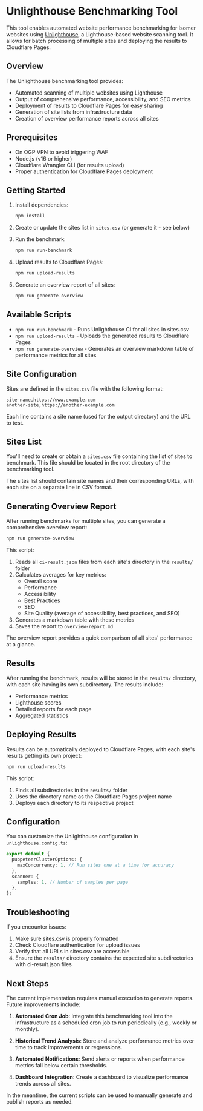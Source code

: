 # Unlighthouse Benchmarking Tool

This tool enables automated website performance benchmarking for Isomer websites using [Unlighthouse](https://unlighthouse.dev/), a Lighthouse-based website scanning tool. It allows for batch processing of multiple sites and deploying the results to Cloudflare Pages.

## Overview

The Unlighthouse benchmarking tool provides:

- Automated scanning of multiple websites using Lighthouse
- Output of comprehensive performance, accessibility, and SEO metrics
- Deployment of results to Cloudflare Pages for easy sharing
- Generation of site lists from infrastructure data
- Creation of overview performance reports across all sites

## Prerequisites

- On OGP VPN to avoid triggering WAF
- Node.js (v16 or higher)
- Cloudflare Wrangler CLI (for results upload)
- Proper authentication for Cloudflare Pages deployment

## Getting Started

1. Install dependencies:

   ```bash
   npm install
   ```

2. Create or update the sites list in `sites.csv` (or generate it - see below)

3. Run the benchmark:

   ```bash
   npm run run-benchmark
   ```

4. Upload results to Cloudflare Pages:

   ```bash
   npm run upload-results
   ```

5. Generate an overview report of all sites:
   ```bash
   npm run generate-overview
   ```

## Available Scripts

- `npm run run-benchmark` - Runs Unlighthouse CI for all sites in sites.csv
- `npm run upload-results` - Uploads the generated results to Cloudflare Pages
- `npm run generate-overview` - Generates an overview markdown table of performance metrics for all sites

## Site Configuration

Sites are defined in the `sites.csv` file with the following format:

```
site-name,https://www.example.com
another-site,https://another-example.com
```

Each line contains a site name (used for the output directory) and the URL to test.

## Sites List

You'll need to create or obtain a `sites.csv` file containing the list of sites to benchmark. This file should be located in the root directory of the benchmarking tool.

The sites list should contain site names and their corresponding URLs, with each site on a separate line in CSV format.

## Generating Overview Report

After running benchmarks for multiple sites, you can generate a comprehensive overview report:

```bash
npm run generate-overview
```

This script:

1. Reads all `ci-result.json` files from each site's directory in the `results/` folder
2. Calculates averages for key metrics:
   - Overall score
   - Performance
   - Accessibility
   - Best Practices
   - SEO
   - Site Quality (average of accessibility, best practices, and SEO)
3. Generates a markdown table with these metrics
4. Saves the report to `overview-report.md`

The overview report provides a quick comparison of all sites' performance at a glance.

## Results

After running the benchmark, results will be stored in the `results/` directory, with each site having its own subdirectory. The results include:

- Performance metrics
- Lighthouse scores
- Detailed reports for each page
- Aggregated statistics

## Deploying Results

Results can be automatically deployed to Cloudflare Pages, with each site's results getting its own project:

```bash
npm run upload-results
```

This script:

1. Finds all subdirectories in the `results/` folder
2. Uses the directory name as the Cloudflare Pages project name
3. Deploys each directory to its respective project

## Configuration

You can customize the Unlighthouse configuration in `unlighthouse.config.ts`:

```typescript
export default {
  puppeteerClusterOptions: {
    maxConcurrency: 1, // Run sites one at a time for accuracy
  },
  scanner: {
    samples: 1, // Number of samples per page
  },
};
```

## Troubleshooting

If you encounter issues:

1. Make sure sites.csv is properly formatted
2. Check Cloudflare authentication for upload issues
3. Verify that all URLs in sites.csv are accessible
4. Ensure the `results/` directory contains the expected site subdirectories with ci-result.json files

## Next Steps

The current implementation requires manual execution to generate reports. Future improvements include:

1. **Automated Cron Job**: Integrate this benchmarking tool into the infrastructure as a scheduled cron job to run periodically (e.g., weekly or monthly).

2. **Historical Trend Analysis**: Store and analyze performance metrics over time to track improvements or regressions.

3. **Automated Notifications**: Send alerts or reports when performance metrics fall below certain thresholds.

4. **Dashboard Integration**: Create a dashboard to visualize performance trends across all sites.

In the meantime, the current scripts can be used to manually generate and publish reports as needed.
